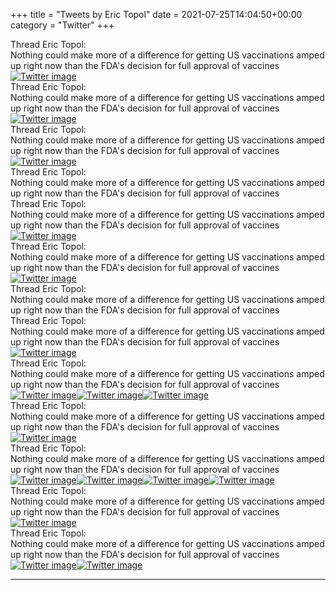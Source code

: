 +++
title = "Tweets by Eric Topol" 
date = 2021-07-25T14:04:50+00:00
category = "Twitter"
+++
<div class="tweet"> 
<div class="profile"> 
Thread Eric Topol: 
</div> 
<div class="tweet-content">Nothing could make more of a difference for getting US vaccinations amped up right now than the FDA's decision for full approval of vaccines</div></div><a href="E7JasBDVEAEOozd.jpg"  ><img src="E7JasBDVEAEOozd.jpg" alt="Twitter image" ></img></a><div class="tweet"> 
<div class="profile"> 
Thread Eric Topol: 
</div> 
<div class="tweet-content">Nothing could make more of a difference for getting US vaccinations amped up right now than the FDA's decision for full approval of vaccines</div></div><a href="E7JVHuUVUBEyeO0.jpg"  ><img src="E7JVHuUVUBEyeO0.jpg" alt="Twitter image" ></img></a><div class="tweet"> 
<div class="profile"> 
Thread Eric Topol: 
</div> 
<div class="tweet-content">Nothing could make more of a difference for getting US vaccinations amped up right now than the FDA's decision for full approval of vaccines</div></div><a href="E7JlTxhVgAghQJw.jpg"  ><img src="E7JlTxhVgAghQJw.jpg" alt="Twitter image" ></img></a><div class="tweet"> 
<div class="profile"> 
Thread Eric Topol: 
</div> 
<div class="tweet-content">Nothing could make more of a difference for getting US vaccinations amped up right now than the FDA's decision for full approval of vaccines</div></div><div class="tweet"> 
<div class="profile"> 
Thread Eric Topol: 
</div> 
<div class="tweet-content">Nothing could make more of a difference for getting US vaccinations amped up right now than the FDA's decision for full approval of vaccines</div></div><a href="E7J6z3RVcAcAa8C.jpg"  ><img src="E7J6z3RVcAcAa8C.jpg" alt="Twitter image" ></img></a><div class="tweet"> 
<div class="profile"> 
Thread Eric Topol: 
</div> 
<div class="tweet-content">Nothing could make more of a difference for getting US vaccinations amped up right now than the FDA's decision for full approval of vaccines</div></div><a href="E7KAVyIUUAQu9rE.jpg"  ><img src="E7KAVyIUUAQu9rE.jpg" alt="Twitter image" ></img></a><div class="tweet"> 
<div class="profile"> 
Thread Eric Topol: 
</div> 
<div class="tweet-content">Nothing could make more of a difference for getting US vaccinations amped up right now than the FDA's decision for full approval of vaccines</div></div><div class="tweet"> 
<div class="profile"> 
Thread Eric Topol: 
</div> 
<div class="tweet-content">Nothing could make more of a difference for getting US vaccinations amped up right now than the FDA's decision for full approval of vaccines</div></div><a href="E7KSNADVcAInV9Y.jpg"  ><img src="E7KSNADVcAInV9Y.jpg" alt="Twitter image" ></img></a><div class="tweet"> 
<div class="profile"> 
Thread Eric Topol: 
</div> 
<div class="tweet-content">Nothing could make more of a difference for getting US vaccinations amped up right now than the FDA's decision for full approval of vaccines</div></div><a href="E7KVSxPUcAAkFV3.jpg"  ><img src="E7KVSxPUcAAkFV3.jpg" alt="Twitter image" ></img></a><a href="E7KVVuEUUAUAEoe.jpg"  ><img src="E7KVVuEUUAUAEoe.jpg" alt="Twitter image" ></img></a><a href="E7KVXYKUUAIW7n3.jpg"  ><img src="E7KVXYKUUAIW7n3.jpg" alt="Twitter image" ></img></a><div class="tweet"> 
<div class="profile"> 
Thread Eric Topol: 
</div> 
<div class="tweet-content">Nothing could make more of a difference for getting US vaccinations amped up right now than the FDA's decision for full approval of vaccines</div></div><a href="E7KZIlOUcAMClbm.jpg"  ><img src="E7KZIlOUcAMClbm.jpg" alt="Twitter image" ></img></a><div class="tweet"> 
<div class="profile"> 
Thread Eric Topol: 
</div> 
<div class="tweet-content">Nothing could make more of a difference for getting US vaccinations amped up right now than the FDA's decision for full approval of vaccines</div></div><a href="E7KtuYIUUAUjmgP.jpg"  ><img src="E7KtuYIUUAUjmgP.jpg" alt="Twitter image" ></img></a><a href="E7Kt4YLUcAAoZfR.jpg"  ><img src="E7Kt4YLUcAAoZfR.jpg" alt="Twitter image" ></img></a><a href="E7KumxwUcAMYuCY.jpg"  ><img src="E7KumxwUcAMYuCY.jpg" alt="Twitter image" ></img></a><a href="E7KvZsPVcAA_IIW.jpg"  ><img src="E7KvZsPVcAA_IIW.jpg" alt="Twitter image" ></img></a><div class="tweet"> 
<div class="profile"> 
Thread Eric Topol: 
</div> 
<div class="tweet-content">Nothing could make more of a difference for getting US vaccinations amped up right now than the FDA's decision for full approval of vaccines</div></div><a href="E7MSFwiUUAQUJw9.jpg"  ><img src="E7MSFwiUUAQUJw9.jpg" alt="Twitter image" ></img></a><div class="tweet"> 
<div class="profile"> 
Thread Eric Topol: 
</div> 
<div class="tweet-content">Nothing could make more of a difference for getting US vaccinations amped up right now than the FDA's decision for full approval of vaccines</div></div><a href="E7MWP6wVIAQRmIw.jpg"  ><img src="E7MWP6wVIAQRmIw.jpg" alt="Twitter image" ></img></a><a href="E7MWOZ7VUAIaRqh.jpg"  ><img src="E7MWOZ7VUAIaRqh.jpg" alt="Twitter image" ></img></a>

---